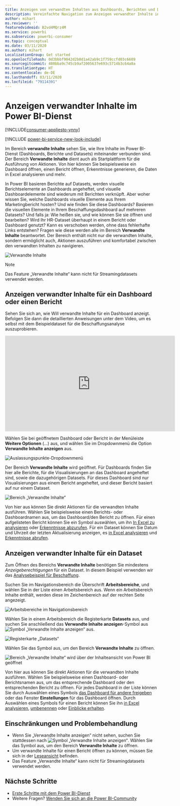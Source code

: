 ```yaml
---
title: Anzeigen von verwandten Inhalten aus Dashboards, Berichten und Datasets
description: Vereinfachte Navigation zum Anzeigen verwandter Inhalte in Dashboards, Berichten und Datasets
author: mihart
ms.reviewer: ''
featuredvideoid: B2vd4MQrz4M
ms.service: powerbi
ms.subservice: powerbi-consumer
ms.topic: conceptual
ms.date: 03/11/2020
ms.author: mihart
LocalizationGroup: Get started
ms.openlocfilehash: 0d3bbbf9042d2b0d1a42ab9c1f759ccfd03c6609
ms.sourcegitcommit: 480bba9c745cb9af2005637e693c5714b3c64a8a
ms.translationtype: HT
ms.contentlocale: de-DE
ms.lasthandoff: 03/11/2020
ms.locfileid: "79114391"
---
```

# <a name="view-related-content-in-the-power-bi-service"></a>Anzeigen verwandter Inhalte im Power BI-Dienst

[!INCLUDE[consumer-appliesto-ynny](../includes/consumer-appliesto-ynny.md)]

[!INCLUDE [power-bi-service-new-look-include](../includes/power-bi-service-new-look-include.md)]

Im Bereich **verwandte Inhalte** sehen Sie, wie Ihre Inhalte im Power BI-Dienst (Dashboards, Berichte und Datasets) miteinander verbunden sind. Der Bereich **Verwandte Inhalte** dient auch als Startplattform für die Ausführung von Aktionen. Von hier können Sie beispielsweise ein Dashboard öffnen, einen Bericht öffnen, Erkenntnisse generieren, die Daten in Excel analysieren und mehr.  

In Power BI basieren Berichte auf Datasets, werden visuelle Berichtselemente an Dashboards angeheftet, und visuelle Dashboardelemente sind wiederum mit Berichten verknüpft. Aber woher wissen Sie, welche Dashboards visuelle Elemente aus Ihrem Marketingbericht hosten? Und wie finden Sie diese Dashboards? Basieren die visuellen Elemente in Ihrem Beschaffungsdashboard auf mehreren Datasets? Und falls ja: Wie heißen sie, und wie können Sie sie öffnen und bearbeiten? Wird Ihr HR-Dataset überhaupt in einem Bericht oder Dashboard genutzt? Kann es verschoben werden, ohne dass fehlerhafte Links entstehen? Fragen wie diese werden alle im Bereich **Verwandte Inhalte** beantwortet.  Der Bereich enthält nicht nur die verwandten Inhalte, sondern ermöglicht auch, Aktionen auszuführen und komfortabel zwischen den verwandten Inhalten zu navigieren.

![Verwandte Inhalte](./media/end-user-related/power-bi-list.png)

> [!NOTE]
> Das Feature „Verwandte Inhalte“ kann nicht für Streamingdatasets verwendet werden.
> 
> 

## <a name="view-related-content-for-a-dashboard-or-report"></a>Anzeigen verwandter Inhalte für ein Dashboard oder einen Bericht
Sehen Sie sich an, wie Will verwandte Inhalte für ein Dashboard anzeigt. Befolgen Sie dann die detaillierten Anweisungen unter dem Video, um es selbst mit dem Beispieldataset für die Beschaffungsanalyse auszuprobieren.

<iframe width="560" height="315" src="https://www.youtube.com/embed/B2vd4MQrz4M#t=3m05s" frameborder="0" allowfullscreen></iframe>

Wählen Sie bei geöffnetem Dashboard oder Bericht in der Menüleiste **Weitere Optionen** (...) aus, und wählen Sie im Dropdownmenü die Option **Verwandte Inhalte anzeigen** aus.

![Auslassungspunkte-Dropdownmenü](./media/end-user-related/power-bi-dropdown.png)

Der Bereich **Verwandte Inhalte** wird geöffnet. Für Dashboards finden Sie hier alle Berichte, für die Visualisierungen an das Dashboard angeheftet sind, sowie die dazugehörigen Datasets. Für dieses Dashboard sind nur Visualisierungen aus einem Bericht angeheftet, und dieser Bericht basiert auf nur einem Dataset. 

![Bereich „Verwandte Inhalte“](./media/end-user-related/power-bi-view-related-dashboard.png)

Von hier aus können Sie direkt Aktionen für die verwandten Inhalte ausführen.  Wählen Sie beispielsweise einen Berichts- oder Dashboardnamen aus, um das Dashboard/den Bericht zu öffnen.  Für einen aufgelisteten Bericht können Sie ein Symbol auswählen, um ihn [In Excel zu analysieren](../service-analyze-in-excel.md) oder [Erkenntnisse abzurufen](end-user-insights.md). Für ein Dataset können Sie Datum und Uhrzeit der letzten Aktualisierung anzeigen, es [in Excel analysieren](../service-analyze-in-excel.md) und [Erkenntnisse abrufen](end-user-insights.md).  



## <a name="view-related-content-for-a-dataset"></a>Anzeigen verwandter Inhalte für ein Dataset
Zum Öffnen des Bereichs **Verwandte Inhalte** benötigen Sie mindestens *Anzeigeberechtigungen* für ein Dataset. In diesem Beispiel verwenden wir das [Analysebeispiel für Beschaffung](../sample-procurement.md).

Suchen Sie im Navigationsbereich die Überschrift **Arbeitsbereiche**, und wählen Sie in der Liste einen Arbeitsbereich aus. Wenn ein Arbeitsbereich Inhalte enthält, werden diese im Zeichenbereich auf der rechten Seite angezeigt. 

![Arbeitsbereiche im Navigationsbereich](./media/end-user-related/power-bi-workspace.png)


Wählen Sie in einem Arbeitsbereich die Registerkarte **Datasets** aus, und suchen Sie anschließend das **Verwandte Inhalte anzeigen**-Symbol aus ![Symbol „Verwandte Inhalte anzeigen“](./media/end-user-related/power-bi-view-related-icon-new.png) aus.

![Registerkarte „Datasets“](./media/end-user-related/power-bi-related-dataset.png)

Wählen Sie das Symbol aus, um den Bereich **Verwandte Inhalte** zu öffnen.

![Bereich „Verwandte Inhalte“ wird über der Inhalteansicht von Power BI geöffnet](media/end-user-related/power-bi-dataset.png)

Von hier aus können Sie direkt Aktionen für die verwandten Inhalte ausführen. Wählen Sie beispielsweise einen Dashboard- oder Berichtsnamen aus, um das entsprechende Dashboard oder den entsprechenden Bericht zu öffnen.  Für jedes Dashboard in der Liste können Sie durch Auswählen eines Symbols [das Dashboard für andere freigeben](../service-share-dashboards.md) oder das Fenster **Einstellungen** für das Dashboard öffnen. Durch Auswählen eines Symbols für einen Bericht können Sie ihn [in Excel analysieren](../service-analyze-in-excel.md), [umbenennen](../service-rename.md) oder [Einblicke erhalten](end-user-insights.md).  

## <a name="limitations-and-troubleshooting"></a>Einschränkungen und Problembehandlung
* Wenn Sie „Verwandte Inhalte anzeigen“ nicht sehen, suchen Sie stattdessen nach ![Symbol „Verwandte Inhalte anzeigen“](./media/end-user-related/power-bi-view-related-icon-new.png). Wählen Sie das Symbol aus, um den Bereich **Verwandte Inhalte** zu öffnen.
* Um verwandte Inhalte für einen Bericht öffnen zu können, müssen Sie sich in der [Leseansicht](end-user-reading-view.md) befinden.
* Das Feature „Verwandte Inhalte“ kann nicht für Streamingdatasets verwendet werden.

## <a name="next-steps"></a>Nächste Schritte
* [Erste Schritte mit dem Power BI-Dienst](../service-get-started.md)
* Weitere Fragen? [Wenden Sie sich an die Power BI-Community](https://community.powerbi.com/)

